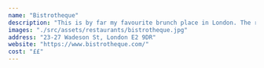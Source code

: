 ```yaml
---
name: "Bistrotheque"
description: "This is by far my favourite brunch place in London. The restaurant is located in what looks like an old industrial building. It doesn’t look very special from the outside, but on the inside it has lots of character. It’s always very light, because of the big windows and the tables covered with tablecloths and grand piano in the corner give it a very chique feel. They serve classic brunch dishes, with eggs and toast, but always with an unexpected twist."
images: "./src/assets/restaurants/bistrotheque.jpg"
address: "23-27 Wadeson St, London E2 9DR"
website: "https://www.bistrotheque.com/"
cost: "££"
---
```

